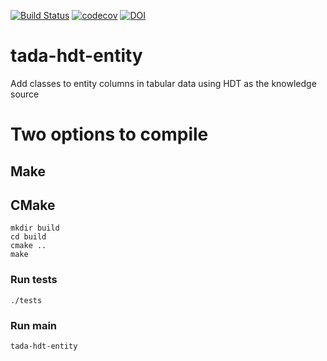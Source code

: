 [![Build Status](https://ahmad88me.semaphoreci.com/badges/tada-hdt-entity/branches/master.svg?style=shields&key=8f64e452-9983-4d20-85a4-94e1e74028aa)](https://ahmad88me.semaphoreci.com/projects/tada-hdt-entity)
[![codecov](https://codecov.io/gh/oeg-upm/tada-hdt-entity/branch/master/graph/badge.svg)](https://codecov.io/gh/oeg-upm/tada-hdt-entity)
[![DOI](https://zenodo.org/badge/DOI/10.5281/zenodo.3732626.svg)](https://doi.org/10.5281/zenodo.3732626)

# tada-hdt-entity
Add classes to entity columns in tabular data using HDT as the knowledge source

# Two options to compile
## Make

## CMake
```
mkdir build
cd build
cmake ..
make
```
### Run tests
```
./tests
```

### Run main
```
tada-hdt-entity
```
